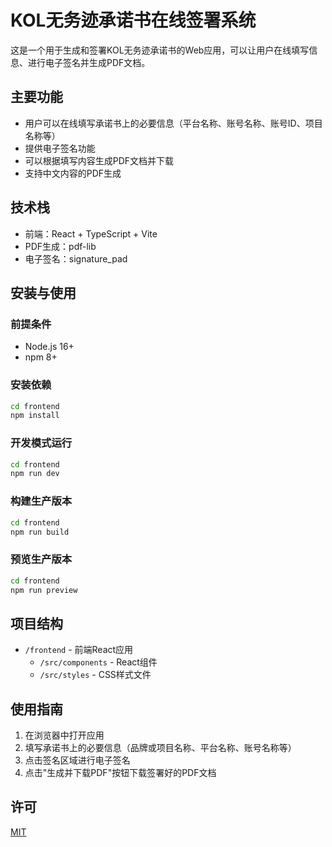 # KOL无务迹承诺书在线签署系统

这是一个用于生成和签署KOL无务迹承诺书的Web应用，可以让用户在线填写信息、进行电子签名并生成PDF文档。

## 主要功能

- 用户可以在线填写承诺书上的必要信息（平台名称、账号名称、账号ID、项目名称等）
- 提供电子签名功能
- 可以根据填写内容生成PDF文档并下载
- 支持中文内容的PDF生成

## 技术栈

- 前端：React + TypeScript + Vite
- PDF生成：pdf-lib
- 电子签名：signature_pad

## 安装与使用

### 前提条件

- Node.js 16+
- npm 8+

### 安装依赖

```bash
cd frontend
npm install
```

### 开发模式运行

```bash
cd frontend
npm run dev
```

### 构建生产版本

```bash
cd frontend
npm run build
```

### 预览生产版本

```bash
cd frontend
npm run preview
```

## 项目结构

- `/frontend` - 前端React应用
  - `/src/components` - React组件
  - `/src/styles` - CSS样式文件

## 使用指南

1. 在浏览器中打开应用
2. 填写承诺书上的必要信息（品牌或项目名称、平台名称、账号名称等）
3. 点击签名区域进行电子签名
4. 点击"生成并下载PDF"按钮下载签署好的PDF文档

## 许可

[MIT](LICENSE) 